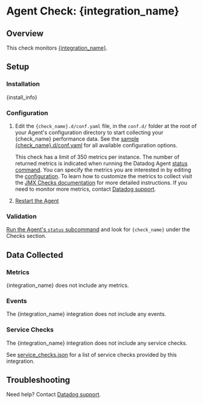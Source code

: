# Agent Check: {integration_name}

## Overview

This check monitors [{integration_name}][1].

## Setup

### Installation

{install_info}

### Configuration

1. Edit the `{check_name}.d/conf.yaml` file, in the `conf.d/` folder at the root of your
   Agent's configuration directory to start collecting your {check_name} performance data.
   See the [sample {check_name}.d/conf.yaml][2] for all available configuration options.

   This check has a limit of 350 metrics per instance. The number of returned metrics is indicated when running the Datadog Agent [status command][3].
   You can specify the metrics you are interested in by editing the [configuration][2].
   To learn how to customize the metrics to collect visit the [JMX Checks documentation][4] for more detailed instructions.
   If you need to monitor more metrics, contact [Datadog support][5].

2. [Restart the Agent][5]

### Validation

[Run the Agent's `status` subcommand][3] and look for `{check_name}` under the Checks section.

## Data Collected

### Metrics

{integration_name} does not include any metrics.

### Events

The {integration_name} integration does not include any events.

### Service Checks

The {integration_name} integration does not include any service checks.

See [service_checks.json][7] for a list of service checks provided by this integration.

## Troubleshooting

Need help? Contact [Datadog support][4].


[1]: **LINK_TO_INTEGERATION_SITE**
[2]: https://github.com/DataDog/integrations-{repo_choice}/blob/master/{check_name}/datadog_checks/{check_name}/data/conf.yaml.example
[3]: https://docs.datadoghq.com/agent/guide/agent-commands/#agent-status-and-information
[4]: https://docs.datadoghq.com/integrations/java/
[5]: https://docs.datadoghq.com/help/
[6]: https://docs.datadoghq.com/agent/guide/agent-commands/#start-stop-and-restart-the-agent
[7]: https://github.com/DataDog/integrations-core/blob/master/{check_name}/assets/service_checks.json
